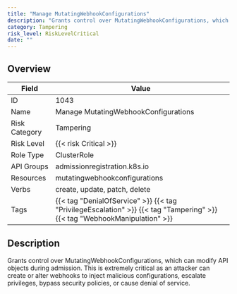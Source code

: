 ```yaml
---
title: "Manage MutatingWebhookConfigurations"
description: "Grants control over MutatingWebhookConfigurations, which can modify API objects during admission. This is extremely critical as an attacker can create or alter webhooks to inject malicious configurations, escalate privileges, bypass security policies, or cause denial of service."
category: Tampering
risk_level: RiskLevelCritical
date: ""
---
```


## Overview

| Field         | Value                                                                                                                     |
| ------------- | ------------------------------------------------------------------------------------------------------------------------- |
| ID            | 1043                                                                                                                      |
| Name          | Manage MutatingWebhookConfigurations                                                                                      |
| Risk Category | Tampering                                                                                                                 |
| Risk Level    | {{< risk Critical >}}                                                                                                     |
| Role Type     | ClusterRole                                                                                                               |
| API Groups    | admissionregistration.k8s.io                                                                                              |
| Resources     | mutatingwebhookconfigurations                                                                                             |
| Verbs         | create, update, patch, delete                                                                                             |
| Tags          | {{< tag "DenialOfService" >}} {{< tag "PrivilegeEscalation" >}} {{< tag "Tampering" >}} {{< tag "WebhookManipulation" >}} |

## Description

Grants control over MutatingWebhookConfigurations, which can modify API objects during admission. This is extremely critical as an attacker can create or alter webhooks to inject malicious configurations, escalate privileges, bypass security policies, or cause denial of service.
